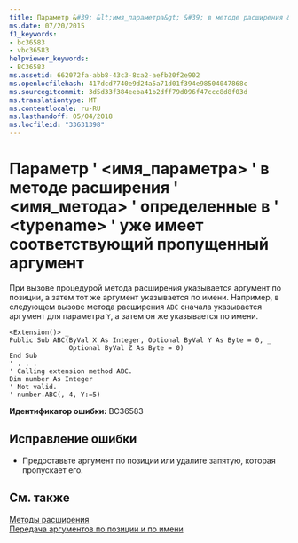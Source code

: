 ```yaml
---
title: Параметр &#39; &lt;имя_параметра&gt; &#39; в методе расширения &#39; &lt;имя_метода&gt; &#39; определенные в &#39; &lt;typename&gt; &#39; уже имеет соответствующий пропущенный аргумент
ms.date: 07/20/2015
f1_keywords:
- bc36583
- vbc36583
helpviewer_keywords:
- BC36583
ms.assetid: 662072fa-abb8-43c3-8ca2-aefb20f2e902
ms.openlocfilehash: 417dcd7740e9d24a5a71d01f394e98504047868c
ms.sourcegitcommit: 3d5d33f384eeba41b2dff79d096f47ccc8d8f03d
ms.translationtype: MT
ms.contentlocale: ru-RU
ms.lasthandoff: 05/04/2018
ms.locfileid: "33631398"
---
```

# <a name="parameter-39ltparameternamegt39-in-extension-method-39ltmethodnamegt39-defined-in-39lttypenamegt39-already-has-a-matching-omitted-argument"></a>Параметр &#39; &lt;имя_параметра&gt; &#39; в методе расширения &#39; &lt;имя_метода&gt; &#39; определенные в &#39; &lt;typename&gt; &#39; уже имеет соответствующий пропущенный аргумент
При вызове процедурой метода расширения указывается аргумент по позиции, а затем тот же аргумент указывается по имени. Например, в следующем вызове метода расширения `ABC` сначала указывается аргумент для параметра `Y`, а затем он же указывается по имени.  
  
```  
<Extension()> _  
Public Sub ABC(ByVal X As Integer, Optional ByVal Y As Byte = 0, _  
               Optional ByVal Z As Byte = 0)  
End Sub  
' . . .  
' Calling extension method ABC.  
Dim number As Integer  
' Not valid.  
' number.ABC(, 4, Y:=5)  
```  
  
 **Идентификатор ошибки:** BC36583  
  
## <a name="to-correct-this-error"></a>Исправление ошибки  
  
-   Предоставьте аргумент по позиции или удалите запятую, которая пропускает его.  
  
## <a name="see-also"></a>См. также  
 [Методы расширения](../../visual-basic/programming-guide/language-features/procedures/extension-methods.md)  
 [Передача аргументов по позиции и по имени](../../visual-basic/programming-guide/language-features/procedures/passing-arguments-by-position-and-by-name.md)
